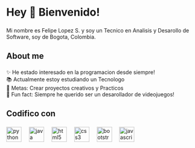 <h1 align="left">Hey 👋 Bienvenido!</h1>

###

<p align="left">Mi nombre es Felipe Lopez S. y soy un Tecnico en Analisis y Desarollo de Software, soy de Bogota, Colombia.</p>

###

<h2 align="left">About me</h2>

###

<p align="left">✨ He estado interesado en la programacion desde siempre!<br>📚 Actualmente estoy estudiando un Tecnologo<br>🎯 Metas: Crear proyectos creativos y Practicos<br>🎲 Fun fact: Siempre he querido ser un desarollador de videojuegos!</p>

###

<h2 align="left">Codifico con</h2>

###

<div align="left">
  <img src="https://cdn.jsdelivr.net/gh/devicons/devicon/icons/python/python-original.svg" height="40" alt="python logo"  />
  <img width="12" />
  <img src="https://cdn.jsdelivr.net/gh/devicons/devicon/icons/java/java-original.svg" height="40" alt="java logo"  />
  <img width="12" />
  <img src="https://cdn.jsdelivr.net/gh/devicons/devicon/icons/html5/html5-original.svg" height="40" alt="html5 logo"  />
  <img width="12" />
  <img src="https://cdn.jsdelivr.net/gh/devicons/devicon/icons/css3/css3-original.svg" height="40" alt="css3 logo"  />
  <img width="12" />
  <img src="https://cdn.jsdelivr.net/gh/devicons/devicon/icons/bootstrap/bootstrap-original.svg" height="40" alt="bootstrap logo"  />
  <img width="12" />
  <img src="https://cdn.jsdelivr.net/gh/devicons/devicon/icons/javascript/javascript-original.svg" height="40" alt="javascript logo"  />
</div>

###
